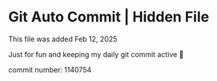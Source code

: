 # Git Auto Commit | Hidden File

This file was added Feb 12, 2025

Just for fun and keeping my daily git commit active 🤪

commit number: 1140754
